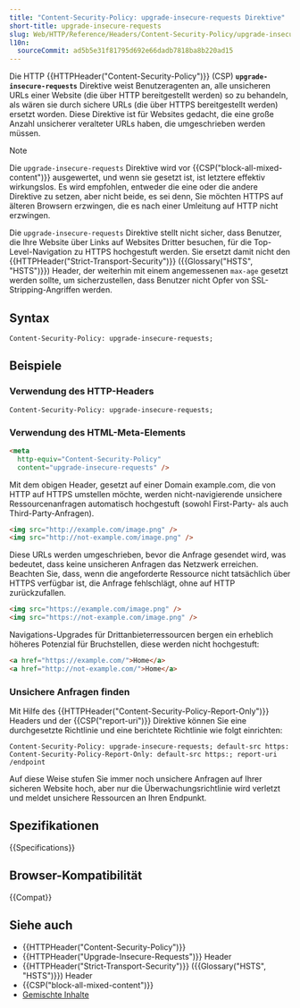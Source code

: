 ```yaml
---
title: "Content-Security-Policy: upgrade-insecure-requests Direktive"
short-title: upgrade-insecure-requests
slug: Web/HTTP/Reference/Headers/Content-Security-Policy/upgrade-insecure-requests
l10n:
  sourceCommit: ad5b5e31f81795d692e66dadb7818ba8b220ad15
---
```


Die HTTP {{HTTPHeader("Content-Security-Policy")}} (CSP)
**`upgrade-insecure-requests`** Direktive weist Benutzeragenten an, alle unsicheren URLs einer Website (die über HTTP bereitgestellt werden) so zu behandeln, als wären sie durch sichere URLs (die über HTTPS bereitgestellt werden) ersetzt worden. Diese Direktive ist für Websites gedacht, die eine große Anzahl unsicherer veralteter URLs haben, die umgeschrieben werden müssen.

> [!NOTE]
> Die `upgrade-insecure-requests` Direktive wird vor
> {{CSP("block-all-mixed-content")}} ausgewertet, und wenn sie gesetzt ist, ist letztere effektiv wirkungslos. Es wird empfohlen, entweder die eine oder die andere Direktive zu setzen, aber nicht beide, es sei denn, Sie möchten HTTPS auf älteren Browsern erzwingen, die es nach einer Umleitung auf HTTP nicht erzwingen.

Die `upgrade-insecure-requests` Direktive stellt nicht sicher, dass Benutzer, die Ihre Website über Links auf Websites Dritter besuchen, für die Top-Level-Navigation zu HTTPS hochgestuft werden. Sie ersetzt damit nicht den
{{HTTPHeader("Strict-Transport-Security")}} ({{Glossary("HSTS", "HSTS")}}) Header, der weiterhin mit einem angemessenen `max-age` gesetzt werden sollte, um sicherzustellen, dass Benutzer nicht Opfer von SSL-Stripping-Angriffen werden.

## Syntax

```http
Content-Security-Policy: upgrade-insecure-requests;
```

## Beispiele

### Verwendung des HTTP-Headers

```http
Content-Security-Policy: upgrade-insecure-requests;
```

### Verwendung des HTML-Meta-Elements

```html
<meta
  http-equiv="Content-Security-Policy"
  content="upgrade-insecure-requests" />
```

Mit dem obigen Header, gesetzt auf einer Domain example.com, die von HTTP auf HTTPS umstellen möchte, werden nicht-navigierende unsichere Ressourcenanfragen automatisch hochgestuft (sowohl First-Party- als auch Third-Party-Anfragen).

```html
<img src="http://example.com/image.png" />
<img src="http://not-example.com/image.png" />
```

Diese URLs werden umgeschrieben, bevor die Anfrage gesendet wird, was bedeutet, dass keine unsicheren Anfragen das Netzwerk erreichen. Beachten Sie, dass, wenn die angeforderte Ressource nicht tatsächlich über HTTPS verfügbar ist, die Anfrage fehlschlägt, ohne auf HTTP zurückzufallen.

```html
<img src="https://example.com/image.png" />
<img src="https://not-example.com/image.png" />
```

Navigations-Upgrades für Drittanbieterressourcen bergen ein erheblich höheres Potenzial für Bruchstellen, diese werden nicht hochgestuft:

```html
<a href="https://example.com/">Home</a>
<a href="http://not-example.com/">Home</a>
```

### Unsichere Anfragen finden

Mit Hilfe des {{HTTPHeader("Content-Security-Policy-Report-Only")}} Headers und der {{CSP("report-uri")}} Direktive können Sie eine durchgesetzte Richtlinie und eine berichtete Richtlinie wie folgt einrichten:

```http
Content-Security-Policy: upgrade-insecure-requests; default-src https:
Content-Security-Policy-Report-Only: default-src https:; report-uri /endpoint
```

Auf diese Weise stufen Sie immer noch unsichere Anfragen auf Ihrer sicheren Website hoch, aber nur die Überwachungsrichtlinie wird verletzt und meldet unsichere Ressourcen an Ihren Endpunkt.

## Spezifikationen

{{Specifications}}

## Browser-Kompatibilität

{{Compat}}

## Siehe auch

- {{HTTPHeader("Content-Security-Policy")}}
- {{HTTPHeader("Upgrade-Insecure-Requests")}} Header
- {{HTTPHeader("Strict-Transport-Security")}} ({{Glossary("HSTS", "HSTS")}}) Header
- {{CSP("block-all-mixed-content")}}
- [Gemischte Inhalte](/de/docs/Web/Security/Mixed_content)
